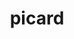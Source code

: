 ---
title: "picard"
layout: cache
categories: [package, develop]
meta: {"compilers": ["gcc@=7.3.1"], "num_specs": 6, "num_specs_by_stack": {"aws-isc": 3, "aws-isc-aarch64": 3, "root": 6}, "oss": ["amzn2"], "platforms": ["linux"], "stacks": ["aws-isc", "aws-isc-aarch64", "root"], "targets": ["aarch64", "x86_64_v3"], "versions": ["3.1.1"]}
spec_details: [{"compiler": "gcc@=7.3.1", "hash": "3l5ymfppe35wrkl2zpoqwcp6onhpung7", "os": "amzn2", "platform": "linux", "size": "-", "stacks": ["aws-isc-aarch64", "root"], "tarball": "https://binaries.spack.io/develop/build_cache/linux-amzn2-aarch64/gcc-7.3.1/picard-3.1.1/linux-amzn2-aarch64-gcc-7.3.1-picard-3.1.1-3l5ymfppe35wrkl2zpoqwcp6onhpung7.spack", "target": "aarch64", "variants": ["build_system=generic", "~parameters"], "versions": ["3.1.1"]}, {"compiler": "gcc@=7.3.1", "hash": "5mc2z7b5aoeqpk3c3jppauzjr6izn5ql", "os": "amzn2", "platform": "linux", "size": "-", "stacks": ["aws-isc-aarch64", "root"], "tarball": "https://binaries.spack.io/develop/build_cache/linux-amzn2-aarch64/gcc-7.3.1/picard-3.1.1/linux-amzn2-aarch64-gcc-7.3.1-picard-3.1.1-5mc2z7b5aoeqpk3c3jppauzjr6izn5ql.spack", "target": "aarch64", "variants": ["build_system=generic", "~parameters"], "versions": ["3.1.1"]}, {"compiler": "gcc@=7.3.1", "hash": "enm335ouej7ejqwpzcazshnw4vktrin7", "os": "amzn2", "platform": "linux", "size": "-", "stacks": ["aws-isc-aarch64", "root"], "tarball": "https://binaries.spack.io/develop/build_cache/linux-amzn2-aarch64/gcc-7.3.1/picard-3.1.1/linux-amzn2-aarch64-gcc-7.3.1-picard-3.1.1-enm335ouej7ejqwpzcazshnw4vktrin7.spack", "target": "aarch64", "variants": ["build_system=generic", "~parameters"], "versions": ["3.1.1"]}, {"compiler": "gcc@=7.3.1", "hash": "jsnt3cuxajd3tz26jnt5skclhjno4dt3", "os": "amzn2", "platform": "linux", "size": "-", "stacks": ["aws-isc", "root"], "tarball": "https://binaries.spack.io/develop/build_cache/linux-amzn2-x86_64_v3/gcc-7.3.1/picard-3.1.1/linux-amzn2-x86_64_v3-gcc-7.3.1-picard-3.1.1-jsnt3cuxajd3tz26jnt5skclhjno4dt3.spack", "target": "x86_64_v3", "variants": ["build_system=generic", "~parameters"], "versions": ["3.1.1"]}, {"compiler": "gcc@=7.3.1", "hash": "onsic5akqkxv3n4eq4alffcja72z66et", "os": "amzn2", "platform": "linux", "size": "-", "stacks": ["aws-isc", "root"], "tarball": "https://binaries.spack.io/develop/build_cache/linux-amzn2-x86_64_v3/gcc-7.3.1/picard-3.1.1/linux-amzn2-x86_64_v3-gcc-7.3.1-picard-3.1.1-onsic5akqkxv3n4eq4alffcja72z66et.spack", "target": "x86_64_v3", "variants": ["build_system=generic", "~parameters"], "versions": ["3.1.1"]}, {"compiler": "gcc@=7.3.1", "hash": "wqftfdfc74jfwhu6ylaorou4cbx7woom", "os": "amzn2", "platform": "linux", "size": "-", "stacks": ["aws-isc", "root"], "tarball": "https://binaries.spack.io/develop/build_cache/linux-amzn2-x86_64_v3/gcc-7.3.1/picard-3.1.1/linux-amzn2-x86_64_v3-gcc-7.3.1-picard-3.1.1-wqftfdfc74jfwhu6ylaorou4cbx7woom.spack", "target": "x86_64_v3", "variants": ["build_system=generic", "~parameters"], "versions": ["3.1.1"]}]
---